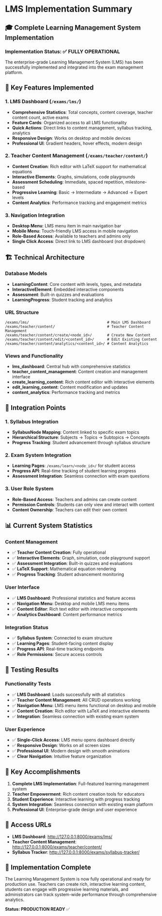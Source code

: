 # LMS Implementation Summary

## 🎓 Complete Learning Management System Implementation

### Implementation Status: ✅ FULLY OPERATIONAL

The enterprise-grade Learning Management System (LMS) has been successfully implemented and integrated into the exam management platform.

## 🚀 Key Features Implemented

### 1. LMS Dashboard (`/exams/lms/`)
- **Comprehensive Statistics**: Total concepts, content coverage, teacher content count, active exams
- **Feature Cards**: Organized access to all LMS functionality
- **Quick Actions**: Direct links to content management, syllabus tracking, analytics
- **Responsive Design**: Works on desktop and mobile devices
- **Professional UI**: Gradient headers, hover effects, modern design

### 2. Teacher Content Management (`/exams/teacher/content/`)
- **Content Creation**: Rich editor with LaTeX support for mathematical equations
- **Interactive Elements**: Graphs, simulations, code playgrounds
- **Assessment Scheduling**: Immediate, spaced repetition, milestone-based
- **Progressive Learning**: Basic → Intermediate → Advanced → Expert levels
- **Content Analytics**: Performance tracking and engagement metrics

### 3. Navigation Integration
- **Desktop Menu**: LMS menu item in main navigation bar
- **Mobile Menu**: Touch-friendly LMS access in mobile navigation
- **Role-Based Access**: Available to teachers and admins only
- **Single Click Access**: Direct link to LMS dashboard (not dropdown)

## 🏗️ Technical Architecture

### Database Models
- **LearningContent**: Core content with levels, types, and metadata
- **InteractiveElement**: Embedded interactive components
- **Assessment**: Built-in quizzes and evaluations
- **LearningProgress**: Student tracking and analytics

### URL Structure
```
/exams/lms/                                    # Main LMS Dashboard
/exams/teacher/content/                        # Teacher Content Management
/exams/teacher/content/create/<node_id>/       # Create New Content
/exams/teacher/content/edit/<content_id>/      # Edit Existing Content
/exams/teacher/content/analytics/<content_id>/ # Content Analytics
```

### Views and Functionality
- **lms_dashboard**: Central hub with comprehensive statistics
- **teacher_content_management**: Content creation and management interface
- **create_learning_content**: Rich content editor with interactive elements
- **edit_learning_content**: Content modification and updates
- **content_analytics**: Performance tracking and metrics

## 🎯 Integration Points

### 1. Syllabus Integration
- **SyllabusNode Mapping**: Content linked to specific exam topics
- **Hierarchical Structure**: Subjects → Topics → Subtopics → Concepts
- **Progress Tracking**: Student advancement through syllabus structure

### 2. Exam System Integration
- **Learning Pages**: `/exams/learn/<node_id>/` for student access
- **Progress API**: Real-time tracking of student learning progress
- **Assessment Integration**: Seamless connection with exam questions

### 3. User Role System
- **Role-Based Access**: Teachers and admins can create content
- **Permission Controls**: Students can only view and interact with content
- **Content Ownership**: Teachers can edit their own content

## 📊 Current System Statistics

### Content Management
- ✅ **Teacher Content Creation**: Fully operational
- ✅ **Interactive Elements**: Graph, simulation, code playground support
- ✅ **Assessment Integration**: Built-in quizzes and evaluations
- ✅ **LaTeX Support**: Mathematical equation rendering
- ✅ **Progress Tracking**: Student advancement monitoring

### User Interface
- ✅ **LMS Dashboard**: Professional statistics and feature access
- ✅ **Navigation Menu**: Desktop and mobile LMS menu items
- ✅ **Content Editor**: Rich text editor with interactive components
- ✅ **Analytics Dashboard**: Content performance metrics

### Integration Status
- ✅ **Syllabus System**: Connected to exam structure
- ✅ **Learning Pages**: Student-facing content display
- ✅ **Progress API**: Real-time tracking endpoints
- ✅ **Role Permissions**: Secure access controls

## 🔧 Testing Results

### Functionality Tests
- ✅ **LMS Dashboard**: Loads successfully with all statistics
- ✅ **Teacher Content Management**: All CRUD operations working
- ✅ **Navigation Menu**: LMS menu items functional on desktop and mobile
- ✅ **Content Creation**: Rich editor with LaTeX and interactive elements
- ✅ **Integration**: Seamless connection with existing exam system

### User Experience
- ✅ **Single-Click Access**: LMS menu opens dashboard directly
- ✅ **Responsive Design**: Works on all screen sizes
- ✅ **Professional UI**: Modern design with smooth animations
- ✅ **Clear Navigation**: Intuitive feature organization

## 🌟 Key Accomplishments

1. **Complete LMS Implementation**: Full-featured learning management system
2. **Teacher Empowerment**: Rich content creation tools for educators
3. **Student Experience**: Interactive learning with progress tracking
4. **System Integration**: Seamless connection with existing exam platform
5. **Professional UI**: Enterprise-grade design and user experience

## 🔗 Access URLs

- **LMS Dashboard**: http://127.0.0.1:8000/exams/lms/
- **Teacher Content Management**: http://127.0.0.1:8000/exams/teacher/content/
- **Syllabus Tracker**: http://127.0.0.1:8000/exams/syllabus-tracker/

## 🎉 Implementation Complete

The Learning Management System is now fully operational and ready for production use. Teachers can create rich, interactive learning content, students can engage with progressive learning materials, and administrators can track system-wide performance through comprehensive analytics.

**Status: PRODUCTION READY** ✅